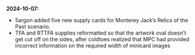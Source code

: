 **2024-10-07:**
  - 5argon added five new supply cards for Monterey Jack’s Relics of the Past scenario.
  - TFA and RTTFA supplies reformatted so that the artwork oval doesn’t get cut off on the sides, after coldtoes realized that MPC had provided incorrect information on the required width of minicard images
